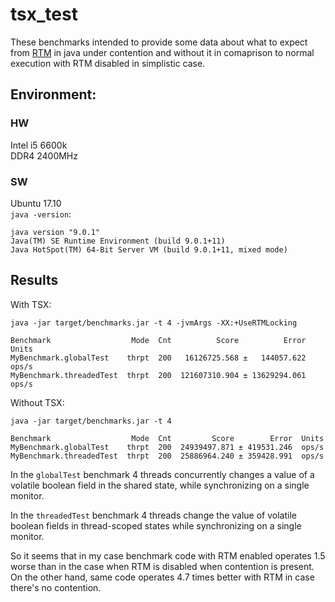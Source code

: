 # tsx_test

These benchmarks intended to provide some  data about what to expect from [RTM](https://en.wikipedia.org/wiki/Transactional_Synchronization_Extensions) in java under contention and without it in comaprison to normal execution with RTM disabled in simplistic case.

## Environment:
### HW
Intel i5 6600k  
DDR4 2400MHz

### SW
Ubuntu 17.10  
`java -version`:

```
java version "9.0.1"  
Java(TM) SE Runtime Environment (build 9.0.1+11)  
Java HotSpot(TM) 64-Bit Server VM (build 9.0.1+11, mixed mode)
```

## Results

With TSX:

`java -jar target/benchmarks.jar -t 4 -jvmArgs -XX:+UseRTMLocking`
```
Benchmark                  Mode  Cnt          Score          Error  Units
MyBenchmark.globalTest    thrpt  200   16126725.568 ±   144057.622  ops/s
MyBenchmark.threadedTest  thrpt  200  121607310.904 ± 13629294.061  ops/s
```
Without TSX:


`java -jar target/benchmarks.jar -t 4`
```
Benchmark                  Mode  Cnt         Score        Error  Units
MyBenchmark.globalTest    thrpt  200  24939497.871 ± 419531.246  ops/s
MyBenchmark.threadedTest  thrpt  200  25886964.240 ± 359428.991  ops/s
```

In the `globalTest` benchmark 4 threads concurrently changes a value of a volatile boolean field in the shared state, while synchronizing on a single monitor.
 
In the `threadedTest` benchmark 4 threads change the value of volatile boolean fields in thread-scoped states while synchronizing on a single monitor.
 
So it seems that in my case benchmark code with RTM enabled operates 1.5 worse than in the case when RTM is disabled when contention is present.  
On the other hand, same code operates 4.7 times better with RTM in case there's no contention. 